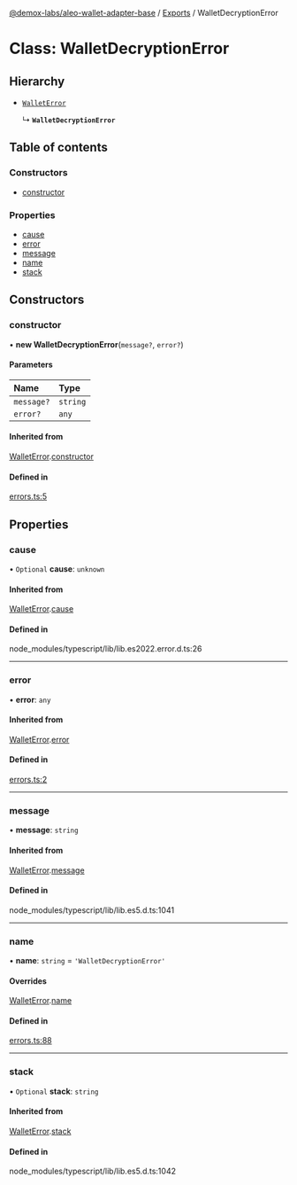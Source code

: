 [@demox-labs/aleo-wallet-adapter-base](../README.md) / [Exports](../modules.md) / WalletDecryptionError

# Class: WalletDecryptionError

## Hierarchy

- [`WalletError`](WalletError.md)

  ↳ **`WalletDecryptionError`**

## Table of contents

### Constructors

- [constructor](WalletDecryptionError.md#constructor)

### Properties

- [cause](WalletDecryptionError.md#cause)
- [error](WalletDecryptionError.md#error)
- [message](WalletDecryptionError.md#message)
- [name](WalletDecryptionError.md#name)
- [stack](WalletDecryptionError.md#stack)

## Constructors

### constructor

• **new WalletDecryptionError**(`message?`, `error?`)

#### Parameters

| Name | Type |
| :------ | :------ |
| `message?` | `string` |
| `error?` | `any` |

#### Inherited from

[WalletError](WalletError.md).[constructor](WalletError.md#constructor)

#### Defined in

[errors.ts:5](https://github.com/demox-labs/aleo-wallet-adapter/blob/f19bfe5/packages/core/base/errors.ts#L5)

## Properties

### cause

• `Optional` **cause**: `unknown`

#### Inherited from

[WalletError](WalletError.md).[cause](WalletError.md#cause)

#### Defined in

node_modules/typescript/lib/lib.es2022.error.d.ts:26

___

### error

• **error**: `any`

#### Inherited from

[WalletError](WalletError.md).[error](WalletError.md#error)

#### Defined in

[errors.ts:2](https://github.com/demox-labs/aleo-wallet-adapter/blob/f19bfe5/packages/core/base/errors.ts#L2)

___

### message

• **message**: `string`

#### Inherited from

[WalletError](WalletError.md).[message](WalletError.md#message)

#### Defined in

node_modules/typescript/lib/lib.es5.d.ts:1041

___

### name

• **name**: `string` = `'WalletDecryptionError'`

#### Overrides

[WalletError](WalletError.md).[name](WalletError.md#name)

#### Defined in

[errors.ts:88](https://github.com/demox-labs/aleo-wallet-adapter/blob/f19bfe5/packages/core/base/errors.ts#L88)

___

### stack

• `Optional` **stack**: `string`

#### Inherited from

[WalletError](WalletError.md).[stack](WalletError.md#stack)

#### Defined in

node_modules/typescript/lib/lib.es5.d.ts:1042
